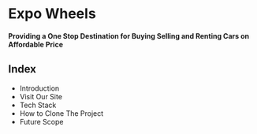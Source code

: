 # Expo Wheels
#### Providing a One Stop Destination for Buying Selling and Renting Cars on Affordable Price

## Index
- Introduction
- Visit Our Site
- Tech Stack
- How to Clone The Project
- Future Scope